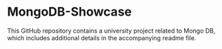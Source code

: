 # MongoDB-Showcase
This GitHub repository contains a university project related to Mongo DB, which includes additional details in the accompanying readme file.
